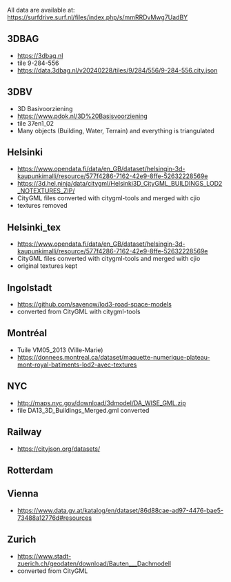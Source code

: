 


All data are available at: https://surfdrive.surf.nl/files/index.php/s/mmRRDvMwg7UadBY



## 3DBAG

  - https://3dbag.nl
  - tile 9-284-556
  - https://data.3dbag.nl/v20240228/tiles/9/284/556/9-284-556.city.json


## 3DBV

  - 3D Basivoorziening
  - https://www.pdok.nl/3D%20Basisvoorziening
  - tile 37en1_02
  - Many objects (Building, Water, Terrain) and everything is triangulated

## Helsinki

  - https://www.opendata.fi/data/en_GB/dataset/helsingin-3d-kaupunkimalli/resource/577f4286-7162-42e9-8ffe-52632228569e
  - https://3d.hel.ninja/data/citygml/Helsinki3D_CityGML_BUILDINGS_LOD2_NOTEXTURES_ZIP/
  - CityGML files converted with citygml-tools and merged with cjio
  - textures removed

## Helsinki_tex

  - https://www.opendata.fi/data/en_GB/dataset/helsingin-3d-kaupunkimalli/resource/577f4286-7162-42e9-8ffe-52632228569e
  - CityGML files converted with citygml-tools and merged with cjio
  - original textures kept


## Ingolstadt

  - https://github.com/savenow/lod3-road-space-models
  - converted from CityGML with citygml-tools


## Montréal

  - Tuile VM05_2013 (Ville-Marie)
  - https://donnees.montreal.ca/dataset/maquette-numerique-plateau-mont-royal-batiments-lod2-avec-textures

## NYC

  - http://maps.nyc.gov/download/3dmodel/DA_WISE_GML.zip
  - file DA13_3D_Buildings_Merged.gml converted

## Railway

  - https://cityjson.org/datasets/


## Rotterdam




## Vienna

  - https://www.data.gv.at/katalog/en/dataset/86d88cae-ad97-4476-bae5-73488a12776d#resources

## Zurich

  - https://www.stadt-zuerich.ch/geodaten/download/Bauten___Dachmodell
  - converted from CityGML


